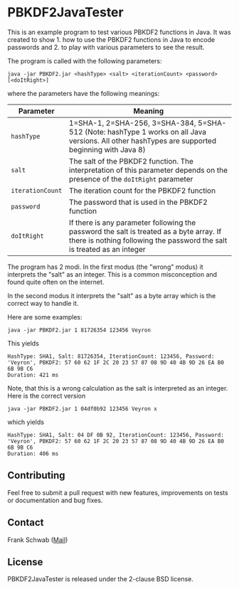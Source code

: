# PBKDF2JavaTester

This is an example program to test various PBKDF2 functions in Java. It was created to show 1. how to use the PBKDF2 functions in Java to encode passwords and 2. to play with various parameters to see the result.

The program is called with the following parameters:

```
java -jar PBKDF2.jar <hashType> <salt> <iterationCount> <password> [<doItRight>]
```
where the parameters have the following meanings:

| Parameter | Meaning |
| --------- | ------- |
| `hashType` | 1=SHA-1, 2=SHA-256, 3=SHA-384, 5=SHA-512 (Note: hashType 1 works on all Java versions. All other hashTypes are supported beginning with Java 8) |
| `salt` | The salt of the PBKDF2 function. The interpretation of this parameter depends on the presence of the `doItRight` parameter |
| `iterationCount` | The iteration count for the PBKDF2 function |
| `password` | The password that is used in the PBKDF2 function |
| `doItRight` | If there is any parameter following the password the salt is treated as a byte array. If there is nothing following the password the salt is treated as an integer |

The program has 2 modi. In the first modus (the "wrong" modus) it interprets the "salt" as an integer. This is a common misconception and found quite often on the internet.

In the second modus it interprets the "salt" as a byte array which is the correct way to handle it.

Here are some examples:

```
java -jar PBKDF2.jar 1 81726354 123456 Veyron
```

This yields

```
HashType: SHA1, Salt: 81726354, IterationCount: 123456, Password: 'Veyron', PBKDF2: 57 60 62 1F 2C 20 23 57 87 08 9D 40 4B 9D 26 EA B0 6B 9B C6
Duration: 421 ms
```

Note, that this is a wrong calculation as the salt is interpreted as an integer. Here is the correct version

```
java -jar PBKDF2.jar 1 04df0b92 123456 Veyron x
```

which yields

```
HashType: SHA1, Salt: 04 DF 0B 92, IterationCount: 123456, Password: 'Veyron', PBKDF2: 57 60 62 1F 2C 20 23 57 87 08 9D 40 4B 9D 26 EA B0 6B 9B C6
Duration: 406 ms
```

## Contributing

Feel free to submit a pull request with new features, improvements on tests or documentation and bug fixes.

## Contact

Frank Schwab ([Mail](mailto:frank.schwab@deutschebahn.com "Mail"))

## License

PBKDF2JavaTester is released under the 2-clause BSD license.
